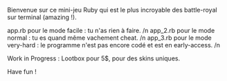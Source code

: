 Bienvenue sur ce mini-jeu Ruby qui est le plus incroyable des battle-royal sur terminal (amazing !).

app.rb pour le mode facile : tu n'as rien à faire. /n
app_2.rb pour le mode normal : tu es quand même vachement cheat. /n
app_3.rb pour le mode very-hard : le programme n'est pas encore codé et est en early-access. /n

Work in Progress : Lootbox pour 5$, pour des skins uniques.

Have fun ! 
